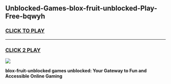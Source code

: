 
## Unblocked-Games-blox-fruit-unblocked-Play-Free-bqwyh
<h3>
<a href="https://premium76.site?title=blox-fruit-unblocked&ref=10A">CLICK TO PLAY</a></h3>
<hr>

<h3>
<a href="https://premium76.site?title=blox-fruit-unblocked&ref=10A">CLICK 2 PLAY</a>
  
</h3>

<a href="https://premium76.site?title=blox-fruit-unblocked&ref=10A"><img src="https://clearcache.store/games.png"></a>


**blox-fruit-unblocked games unblocked: Your Gateway to Fun and Accessible Online Gaming**
